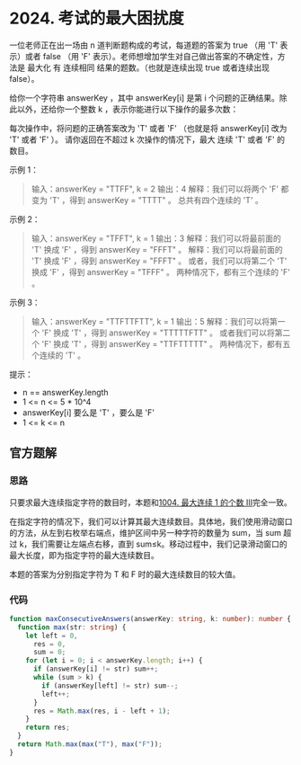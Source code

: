 # 2024. 考试的最大困扰度

一位老师正在出一场由 n 道判断题构成的考试，每道题的答案为 true （用 'T' 表示）或者 false （用 'F' 表示）。老师想增加学生对自己做出答案的不确定性，方法是 最大化 有 连续相同 结果的题数。（也就是连续出现 true 或者连续出现 false）。

给你一个字符串 answerKey ，其中 answerKey[i] 是第 i 个问题的正确结果。除此以外，还给你一个整数 k ，表示你能进行以下操作的最多次数：

每次操作中，将问题的正确答案改为 'T' 或者 'F' （也就是将 answerKey[i] 改为 'T' 或者 'F' ）。
请你返回在不超过 k 次操作的情况下，最大 连续 'T' 或者 'F' 的数目。

示例 1：

> 输入：answerKey = "TTFF", k = 2
> 输出：4
> 解释：我们可以将两个 'F' 都变为 'T' ，得到 answerKey = "TTTT" 。
> 总共有四个连续的 'T' 。

示例 2：

> 输入：answerKey = "TFFT", k = 1
> 输出：3
> 解释：我们可以将最前面的 'T' 换成 'F' ，得到 answerKey = "FFFT" 。
> 解释：我们可以将最前面的 'T' 换成 'F' ，得到 answerKey = "FFFT" 。
> 或者，我们可以将第二个 'T' 换成 'F' ，得到 answerKey = "TFFF" 。
> 两种情况下，都有三个连续的 'F' 。

示例 3：

> 输入：answerKey = "TTFTTFTT", k = 1
> 输出：5
> 解释：我们可以将第一个 'F' 换成 'T' ，得到 answerKey = "TTTTTFTT" 。
> 或者我们可以将第二个 'F' 换成 'T' ，得到 answerKey = "TTFTTTTT" 。
> 两种情况下，都有五个连续的 'T' 。

提示：

- n == answerKey.length
- 1 <= n <= 5 \* 10^4
- answerKey[i] 要么是 'T' ，要么是 'F'
- 1 <= k <= n

## 官方题解

### 思路

只要求最大连续指定字符的数目时，本题和[1004. 最大连续 1 的个数 III](https://github.com/shellingfordly/algorithms/tree/master/SlidingWindow/1004_longestOnes)完全一致。

在指定字符的情况下，我们可以计算其最大连续数目。具体地，我们使用滑动窗口的方法，从左到右枚举右端点，维护区间中另一种字符的数量为 sum，当 sum 超过 k，我们需要让左端点右移，直到 sum≤k。移动过程中，我们记录滑动窗口的最大长度，即为指定字符的最大连续数目。

本题的答案为分别指定字符为 T 和 F 时的最大连续数目的较大值。

### 代码

```ts
function maxConsecutiveAnswers(answerKey: string, k: number): number {
  function max(str: string) {
    let left = 0,
      res = 0,
      sum = 0;
    for (let i = 0; i < answerKey.length; i++) {
      if (answerKey[i] != str) sum++;
      while (sum > k) {
        if (answerKey[left] != str) sum--;
        left++;
      }
      res = Math.max(res, i - left + 1);
    }
    return res;
  }
  return Math.max(max("T"), max("F"));
}
```
